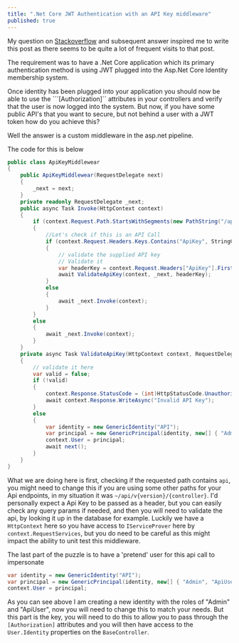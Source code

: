 ```yaml
---
title: ".Net Core JWT Authentication with an API Key middleware"
published: true
---
```


My question on [Stackoverflow](https://stackoverflow.com/questions/45798325/net-core-web-api-key) and subsequent answer inspired me to write this post as there seems to be quite a lot of frequent visits to that post.

The requirement was to have a .Net Core application which its primary authentication method is using JWT plugged into the Asp.Net Core Identity membership system.

Once identity has been plugged into your application you should now be able to use the ```[Authorization]`` attributes in your controllers and verify that the user is now logged into the system. But now, if you have some public API's that you want to secure, but not behind a user with a JWT token how do you achieve this?

Well the answer is a custom middleware in the asp.net pipeline.

The code for this is below
``` csharp
public class ApiKeyMiddlewear
{
    public ApiKeyMiddlewear(RequestDelegate next)
    {
        _next = next;
    }
    private readonly RequestDelegate _next;
    public async Task Invoke(HttpContext context)
    {
        if (context.Request.Path.StartsWithSegments(new PathString("/api")))
        {
            //Let's check if this is an API Call
            if (context.Request.Headers.Keys.Contains("ApiKey", StringComparer.InvariantCultureIgnoreCase))
            {
                // validate the supplied API key
                // Validate it
                var headerKey = context.Request.Headers["ApiKey"].FirstOrDefault();
                await ValidateApiKey(context, _next, headerKey);
            }
            else
            {
                await _next.Invoke(context);
            }
        }
        else
        {
            await _next.Invoke(context);
        }
    }
    private async Task ValidateApiKey(HttpContext context, RequestDelegate next, string key)
    {
        // validate it here
        var valid = false;
        if (!valid)
        {
            context.Response.StatusCode = (int)HttpStatusCode.Unauthorized;
            await context.Response.WriteAsync("Invalid API Key");
        }
        else
        {
            var identity = new GenericIdentity("API");
            var principal = new GenericPrincipal(identity, new[] { "Admin", "ApiUser" });
            context.User = principal;
            await next();
        }
    }
}
```

What we are doing here is first, checking if the requested path contains `api`, you might need to change this if you are using some other paths for your Api endpoints, in my situation it was `~/api/v{version}/{controller}`. 
I'd personally expect a Api Key to be passed as a header, but you can easily check any query params if needed, and then you will need to validate the api, by looking it up in the database for example.
Luckily we have a `HttpContext` here so you have access to `IServiceProver` here by `context.RequestServices`, but you do need to be careful as this might impact the ability to unit test this middleware.

The last part of the puzzle is to have a 'pretend' user for this api call to impersonate

``` csharp
var identity = new GenericIdentity("API");
var principal = new GenericPrincipal(identity, new[] { "Admin", "ApiUser" });
context.User = principal;
```

As you can see above I am creating a new identity with the roles of "Admin" and "ApiUser", now you will need to change this to match your needs. But this part is the key, you will need to do this to allow you to pass through the `[Authorization]` attributes and you will then have access to the `User.Identity` properties on the `BaseController`.

